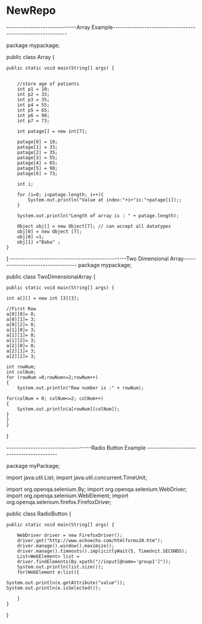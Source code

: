 # NewRepo 
-----------------------------Array Example-----------------------------------------------------------

package mypackage;

public class Array {

	public static void main(String[] args) {
		
		
		//store age of patients
		int p1 = 10;
		int p2 = 33;
		int p3 = 35; 
		int p4 = 55; 
		int p5 = 65; 
		int p6 = 98;
		int p7 = 73;
		
		int patage[] = new int[7];
		
		patage[0] = 10;
		patage[1] = 33;
		patage[2] = 35;
		patage[3] = 55;
		patage[4] = 65;
		patage[5] = 98;
		patage[6] = 73;
		
		int i; 
		
		for (i=0; i<patage.length; i++){
			System.out.println("Value at index:"+i+"is:"+patage[i]);;
		}
		
		System.out.println("Length of array is : " + patage.length);

		Object obj[] = new Object[7]; // can accept all datatypes
		obj[0] = new Object [7];
		obj[0] =1;
		obj[1] ="Baba" ;
	}

}
------------------------------------------------Two Dimensional Array----------------------------------
package mypackage;

public class TwoDimensionalArray {

	public static void main(String[] args) {
		
	int a[][] = new int [3][3];
	
	//First Row
	a[0][0]= 0;
	a[0][1]= 3;
	a[0][2]= 0;
	a[1][0]= 3;
	a[1][1]= 0;
	a[1][2]= 3;
	a[2][0]= 0;
	a[2][1]= 3;
	a[2][2]= 3;
	
	int rowNum;
	int colNum;
	for (rowNum =0;rowNum<=2;rowNum++)
	{
		System.out.println("Row number is :" + rowNum);
	
	for(colNum = 0; colNum<=2; colNum++)
	{
		System.out.println(a[rowNum][colNum]);
	}
	}
	}
}

-----------------------------------Radio Button Example -----------------------------------------

package myPackage;


import java.util.List;
import java.util.concurrent.TimeUnit;

import org.openqa.selenium.By;
import org.openqa.selenium.WebDriver;
import org.openqa.selenium.WebElement;
import org.openqa.selenium.firefox.FirefoxDriver;

public class RadioButton {

	public static void main(String[] args) {
		
		WebDriver driver = new FirefoxDriver();
		driver.get("http://www.echoecho.com/htmlforms10.htm");
		driver.manage().window().maximize();
		driver.manage().timeouts().implicitlyWait(5, TimeUnit.SECONDS);
		List<WebElement> list =
		driver.findElements(By.xpath("//input[@name='group1']"));
		System.out.println(list.size());
		for(WebElement e:list){
		
	System.out.println(e.getAttribute("value"));
	System.out.println(e.isSelected());
	
		}
	}

}
